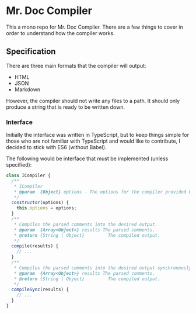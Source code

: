 # Mr. Doc Compiler

This a mono repo for Mr. Doc Compiler. There are a few things to cover
in order to understand how the compiler works.

## Specification

There are three main formats that the compiler will output:
* HTML
* JSON
* Markdown

However, the compiler should not write any files to a path.
It should only produce a string that is ready to be written down.

### Interface

Initially the interface was written in TypeScript, but to keep things simple for those who are not familiar with TypeScript and would like to contribute, I decided to stick with ES6 (without Babel).

The following would be interface that must be implemented (unless specified):

```javascript
class ICompiler {
  /**
   * ICompiler
   * @param  {Object} options - The options for the compiler provided by mr-doc-utils/options
   */
  constructor(options) {
    this.options = options;
  }
  /**
   * Compiles the parsed comments into the desired output.
   * @param  {Array<Object>} results The parsed comments.
   * @return {String | Object}         The compiled output.
   */
  compile(results) {
    // ...
  }
  /**
   * Compiles the parsed comments into the desired output synchronously.
   * @param  {Array<Object>} results The parsed comments.
   * @return {String | Object}         The compiled output.
   */
  compileSync(results) {
    // ...
  }
}
```
